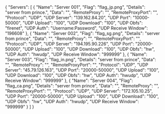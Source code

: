 {
  "Servers": [
    {
      "Name": "Server 001",
      "Flag": "flag_jp.png",
      "Details": "server from prince.",
      "Data": "",
      "RemoteProxy": "",
      "RemoteProxyPort": "",
      "Protocol": "UDP",
      "UDP Server": "139.162.84.20",
      "UDP Port": "10000-50000",
      "UDP Upload": "100",
      "UDP Download": "100",
      "UDP Obfs": "firenet",
      "UDP Auth": "Username:Password",
      "UDP Receive Window": "196608"
    },
    {
      "Name": "Server 002",
      "Flag": "flag_sg.png",
      "Details": "server from prince",
      "Data": "",
      "RemoteProxy": "",
      "RemoteProxyPort": "",
      "Protocol": "UDP",
      "UDP Server": "194.195.90.226",
      "UDP Port": "20000-50000",
      "UDP Upload": "100",
      "UDP Download": "100",
      "UDP Obfs": "hw",
      "UDP Auth": "hwudp",
      "UDP Receive Window": "999999"
    },
    {
      "Name": "Server 003",
      "Flag": "flag_in.png",
      "Details": "server from prince",
      "Data": "",
      "RemoteProxy": "",
      "RemoteProxyPort": "",
      "Protocol": "UDP",
      "UDP Server": "45.79.126.163",
      "UDP Port": "20000-50000",
      "UDP Upload": "100",
      "UDP Download": "100",
      "UDP Obfs": "hw",
      "UDP Auth": "hwudp",
      "UDP Receive Window": "999999"
    },
    {
      "Name": "Server 004",
      "Flag": "flag_ca.png",
      "Details": "server from prince",
      "Data": "",
      "RemoteProxy": "",
      "RemoteProxyPort": "",
      "Protocol": "UDP",
      "UDP Server": "172.105.10.25",
      "UDP Port": "20000-50000",
      "UDP Upload": "100",
      "UDP Download": "100",
      "UDP Obfs": "hw",
      "UDP Auth": "hwudp",
      "UDP Receive Window": "999999"
    }
  ]
}
